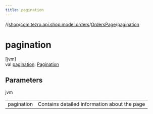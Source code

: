 ```yaml
---
title: pagination
---
```

//[shop](../../../index.html)/[com.tezro.api.shop.model.orders](../index.html)/[OrdersPage](index.html)/[pagination](pagination.html)



# pagination



[jvm]\
val [pagination](pagination.html): [Pagination](../../com.tezro.api.shop.model.common/-pagination/index.html)



## Parameters


jvm

| | |
|---|---|
| pagination | Contains detailed information about the page |




